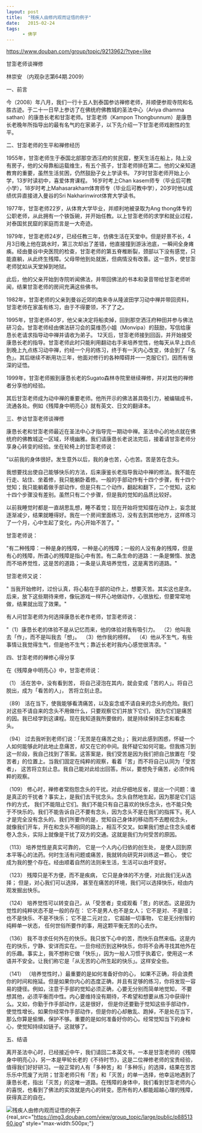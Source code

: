 ```yaml
---
layout: post
title:  "残疾人由修内观而证悟的例子"
date:   2015-02-24
tags:
      - 佛学
---
```



https://www.douban.com/group/topic/9213962/?type=like



甘澎老师谈禅修 

林崇安 （内观杂志第64期.2009） 

一、前言 

今（2008）年八月，我们一行十五人到泰国参访禅修老师，并顺便参观寺院和名胜古迹。于二十一日早上参访了在佛统府佛教城的圣法中心（Ariya
dhamma sathan）的康恳长老和甘澎老师。甘澎老师（Kampon
Thongbunnum）是康恳长老晚年所指导出的最有名气的在家弟子，以下先介绍一下甘澎老师戏剧性的生平。 

二、甘澎老师的生平和禅修经历 

1955年，甘澎老师生于泰国北部那空洒汪府的贫民窟，整天生活在船上，陆上没有房子，他的父母靠船运载维生，有五个孩子，甘澎老师排在第二。他的父亲知道教育的重要，虽然生活贫困，仍然鼓励子女上学读书。
7岁时甘澎老师开始上小学，13岁时读初中，喜爱体育课程。 16岁时考上Chan
kasem师专（毕业后可教小学），18岁时考上Mahasarakham体育师专（毕业后可教中学），20岁时他以成绩优异直接进入曼谷的Sri
Nakharinwirot体育大学读书。 

1977年，甘澎老师22岁，从体育大学毕业，并顺利地被录取为Ang
thong体专的公职老师，从此拥有一个铁饭碗，并开始任教。以上甘澎老师的求学和就业过程，对泰国贫民窟的家庭而言是一大奇迹。 

1979年，甘澎老师24岁，已经任教三年，仿佛生活在天堂中。但是好景不长，4月3日晚上他在跳水时，第三次却出了差错，他直接撞到游泳池底，一瞬间全身瘫痪。经由曼谷中央医院的检查，甘澎老师的第五脊椎断裂，颈部以下没有感觉，只能直躺，从此终生残障。父母带他到处就医，但病情没有改善。这一意外，使甘澎老师犹如从天堂掉到地狱。 

此后，他的父亲开始到寺院听闻佛法，并带回佛法的书本和录音带给甘澎老师听闻，结果甘澎老师的房间充满这些佛书。 

1982年，甘澎老师的父亲到曼谷近郊的南来寺从隆波田学习动中禅并带回资料，甘澎老师在家虽有练习，由于不得要领，不了了之。 

1995年，甘澎老师40岁，他父亲决定将船卖掉，回到那空洒汪府种田并参与佛法研习会。甘澎老师经由佛法研习会的莫维芭小姐（Monvipa）的鼓励，写信给康恳长老请求指导动中禅并请收为弟子。
12天后，甘澎老师接到回函，并开始接受康恳长老的指导。甘澎老师此时只能利用翻动右手来培养觉性，他每天从早上四点到晚上九点练习动中禅，约经一个月的练习，终于有一天内心改变，体会到了「名色」。其后继续不断用功三年，他面对修行的各种障碍并一一克服它们，因而有很深的证悟。 

1999年，甘澎老师搬到康恳长老的Sugato森林寺院里继续禅修，并对其他的禅修者分享他的经验。 

其后甘澎老师成为动中禅的重要老师。他所开示的佛法甚具吸引力，被编辑成书，流通各处。例如《残障身中明亮心》就有英文、日文的翻译本。 

三、参访甘澎老师谈禅修 

康恳长老和甘澎老师最近在圣法中心才指导完一期动中禅。圣法中心的地点就在佛统府的佛教城这一区域，环境幽雅。我们请康恳长老说法完后，接着请甘澎老师分享身心转变的经验。坐在轮椅上的甘澎老师说： 

"以前我的身体很好。发生意外以后，我的身也苦，心也苦。苦是苦在念头。 

我想要找出使自己能够快乐的方法，后来康鉴长老指导我动中禅的修法。我不能在行走、站住、坐着修，我只能躺卧着修。一般的手部动作有十四个步骤，有十四个觉知；我只能躺着做手部动作，但是只有二个动作，翻起和翻下，二个觉知，这和十四个步骤没有差别。虽然只有二个步骤，但是我的觉知的品质比较好。 

以前我睡觉时都是一直胡思乱想，睡不着觉；现在开始将觉知摆在动作上，妄念就逐渐减少，结果就睡得好。我在一个房间里面练习，没有去到其他地方，这样练习了一个月，心中生起了变化，内心开始不苦了。" 

甘澎老师说： 

"有二种残障：一种是身的残障，一种是心的残障；一般的人没有身的残障，但是有心的残障，所谓心的残障是指心中有苦。有二条生命的道路：一条是懒惰、放逸而不培养觉性，这是苦的道路；一条是认真培养觉性，这是离苦的道路。" 

甘澎老师又说： 

"
当我开始修时，过份认真，将心黏在手部的动作上，想要灭苦。其实这也是贪。后来，放下这些期待来修，像玩游戏一样开心地做动作，心很放松，但要常常地做，结果就出现了效果。" 

有人问甘澎老师为何选择康恳长老作老师，甘澎老师说： 

"（1）康恳长老的体验不是从记忆而来，他的体验对我有吸引力。 
（2）他叫我去「作」，而不是叫我去「想」。 
（3）他作我的榜样。 
（4）他从不生气，有些事情让我觉得生气，但是他不生气；靠近长老时我内心感觉很清凉。" 

四、甘澎老师的禅修心得分享 

在《残障身中明亮心》中，甘澎老师说： 

（1） 活在苦中，没有看到苦，
将自己浸泡在其内，就会变成「苦的人」。将自己脱出，成为「看苦的人」，
苦将立刻止息。 

（89）
活在当下，使我能够看清痛苦，以及妄念或不请自来的念头的危险。我们对这些不请自来的念头不用做什么，只要观察它们并放下它们，
因为它们是痛苦的因。我已经学到这课程。现在我知道我所要做的，就是持续保持正念和看念头。 

（94） 过去我听到老师们说：「无苦是在痛苦之处」；
我对此感到困惑，怀疑一个人如何能够此时此地止息痛苦，却又在它的中间。我怀疑它如何可能。但我练习到这一阶段，我自己找到了答案。这答案是，我们受苦是因为我们把自己放置在「受苦者」的位置上。当我们固定在纯粹的观察，看着「苦」而不将自己认同为「受苦者」，
这苦将立刻止息。我自己能对此给出回答。所以，要想免于痛苦，必须作纯粹的观察。 

（109）
修心时，禅修者常抱怨念头的干扰。对此仔细地反省，提出一个问题：谁是真正的干扰者？事实上，是我们去干扰念头。念头自然地生起，因为那是它们运作的方式，
我们不能阻止它们。我们不能只有自己喜欢的快乐念头，也不能只免于不快乐的。我们不能告诉自己不要有念头，因为念头不是在我们的指挥下。死人才是完全没有念头的。我们所要作的是，觉知自己身体的移动而不去瞪视念头，
就像我们开车，开在和念头不相同的路上，相互不交叉。如果我们想止住念头或者卷入念头，实际上就像是干扰了双方的交通。这就是我们为何受苦的原因。 

（113） 培养觉性是真实可靠的， 它是一个人内心归依的创生处，
是使人回到原本平等心的法药。何时生活有问题或痛苦，我就转向研究并训练这一颗心，
使它成为我的整个存在。经由顺着自然的法则来生活，生活可以由坏变好。 

（123） 残障只是不方便，而不是疾病，
它只是身体的不方便，对此我们无从选择； 但是，对心我们可以选择，
甚至在痛苦的环境，我们可以选择快乐，经由内观发掘出快乐。 

（124）
培养觉性可以转变自己，从「受苦者」变成观看「苦」的状态。这是因为觉性的纯粹状态不是一般的存在：
它不是男人也不是女人； 它不是对、不是错； 也不是快乐、不是不快乐；
它不是二元对立， 它超越一切事物， 它是无分别智的纯粹单一状态，
任何世俗所要作的事，用这颗平衡无苦的心去作。 

（136）
我不寻求任何外在的快乐。我只放下心中的苦，而快乐自然来临。这是内在的快乐，宁静、安详而实在。一旦你经历到这种快乐，你将不会再寻找其他外在的乐趣。事实上，我不想称它做「快乐」，因为一般人习惯于执着它，使用这一术语并不安全。让我们称它是「从无苦的心所生起的快乐」。这样安全些。 

（141） （培养觉性时，）最重要的是如何准备好你的心，
如果不正确，将会浪费你的时间和拖延。但是如果你内心的态度正确，并且有足够的练习，你将发现一容易的捷径。例如，注意于手部的觉知必须正确，心要无分别而简单地觉知，
不要想其他，必须平衡而中性。内心要维持没有期待，不希望和想要从练习中获得什么。又如，你勤于作手部动作，这是很好，
但是你还要勤于觉知这些手部动作，使觉性增长。如果你经常作手部动作，但是你的心却散乱、跑掉，不是处在当下，
那么你算是偷懒，保护不够。重要的是如何准备好你的心。经常觉知当下的身和心，使觉知持续如链子。这就够了。 

五、结语 

离开圣法中心时，已经接近中午，我们请回二本英文书，一本是甘澎老师的《残障身中明亮心》，另一本是甲轮长老的《不待时节》，这是二位禅修老师的宝贵经验，值得我们好好研习。一般正常的人有「多种苦」和「多种乐」的选择，结果在苦苦乐乐中荒废了光阴；甘澎老师只有「苦」和「灭苦」的单一选择，他幸运地遇到了康恳长老，指出「灭苦」的这唯一道路。在残障的身体中，我们看到甘澎老师内心的喜悦，也看到了佛法的实效就是内心的转变。愿所有的人都能超越心理的残障，获得真正的自在。 



![残疾人由修内观而证悟的例子](https://simg.sinajs.cn/blog7style/images/common/sg_trans.gif "残疾人由修内观而证悟的例子"){real_src="https://img3.douban.com/view/group_topic/large/public/p8851360.jpg"
style="max-width:500px;"}

